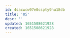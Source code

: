 ```yaml
---
id: 4sacwcw97e0cspty9hu18db
title: '05'
desc: ''
updated: 1651508621928
created: 1651508621928
---
```



